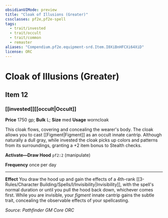 ```yaml
---
obsidianUIMode: preview
title: "Cloak of Illusions (Greater)"
cssclasses: pf2e,pf2e-spell
tags:
  - trait/invested
  - trait/occult
  - trait/common
  - remaster
aliases: "Compendium.pf2e.equipment-srd.Item.I0XiBnHFCXi64XiD"
license: ORC
---
```

# Cloak of Illusions (Greater)
## Item 12
### [[invested]][[occult|Occult]]


**Price** 1750 gp; 
**Bulk** L; **Size** med
**Usage** worncloak

This cloak flows, covering and concealing the wearer's body. The cloak allows you to cast [[Figment|Figment]] as an occult innate cantrip. Although naturally a dull gray, while invested the cloak picks up colors and patterns from its surroundings, granting a +2 item bonus to Stealth checks.

**Activate—Draw Hood** `pf2:2` (manipulate)

**Frequency** once per day

* * *

**Effect** You draw the hood up and gain the effects of a 4th-rank [[3-Rules/Character Building/Spells/I/Invisibility|Invisibility]], with the spell's normal duration or until you pull the hood back down, whichever comes first. While you are invisible, your _figment_ innate cantrip gains the subtle trait, concealing the observable effects of your spellcasting.

*Source: Pathfinder GM Core*
*ORC*